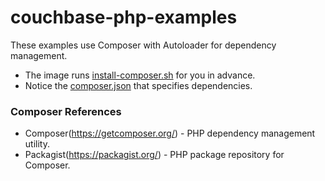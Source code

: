 # couchbase-php-examples

These examples use Composer with Autoloader for dependency management.

- The image runs [install-composer.sh](install-composer.sh) for you in advance.
- Notice the [composer.json](composer.json) that specifies dependencies.

### Composer References
- Composer(https://getcomposer.org/) - PHP dependency management utility.
- Packagist(https://packagist.org/) - PHP package repository for Composer.
